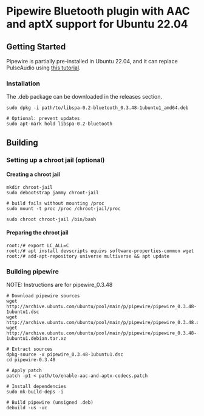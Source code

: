 # Pipewire Bluetooth plugin with AAC and aptX support for Ubuntu 22.04

## Getting Started
Pipewire is partially pre-installed in Ubuntu 22.04, and it can replace PulseAudio using [this tutorial](https://ubuntuhandbook.org/index.php/2022/04/pipewire-replace-pulseaudio-ubuntu-2204/).

### Installation
The .deb package can be downloaded in the releases section.

```
sudo dpkg -i path/to/libspa-0.2-bluetooth_0.3.48-1ubuntu1_amd64.deb

# Optional: prevent updates
sudo apt-mark hold libspa-0.2-bluetooth
```

## Building
### Setting up a chroot jail (optional)
#### Creating a chroot jail
```
mkdir chroot-jail
sudo debootstrap jammy chroot-jail

# build fails without mounting /proc
sudo mount -t proc /proc /chroot-jail/proc

sudo chroot chroot-jail /bin/bash
```

#### Preparing the chroot jail
```
root:/# export LC_ALL=C
root:/# apt install devscripts equivs software-properties-common wget
root:/# add-apt-repository universe multiverse && apt update
```

### Building pipewire
NOTE: Instructions are for pipewire_0.3.48

```
# Download pipewire sources
wget http://archive.ubuntu.com/ubuntu/pool/main/p/pipewire/pipewire_0.3.48-1ubuntu1.dsc
wget http://archive.ubuntu.com/ubuntu/pool/main/p/pipewire/pipewire_0.3.48.orig.tar.bz2
wget http://archive.ubuntu.com/ubuntu/pool/main/p/pipewire/pipewire_0.3.48-1ubuntu1.debian.tar.xz

# Extract sources
dpkg-source -x pipewire_0.3.48-1ubuntu1.dsc
cd pipewire-0.3.48

# Apply patch
patch -p1 < path/to/enable-aac-and-aptx-codecs.patch

# Install dependencies
sudo mk-build-deps -i

# Build pipewire (unsigned .deb)
debuild -us -uc
```



